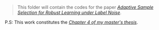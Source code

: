> This folder will contain the codes for the paper _[Adaptive Sample Selection for Robust Learning under Label Noise](https://arxiv.org/abs/2106.15292)_. 

P.S: This work constitutes the [_Chapter 4 of my master's thesis_](https://dbp1994.github.io/files/deep-patel-iisc-masters-thesis_compressed.pdf).
